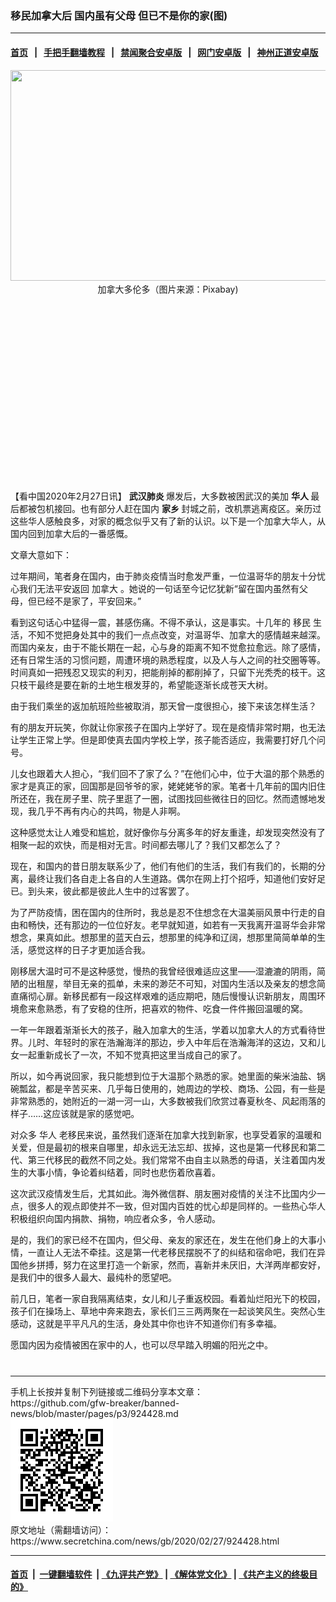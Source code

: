 ### 移民加拿大后 国内虽有父母 但已不是你的家(图)
------------------------

#### [首页](https://github.com/gfw-breaker/banned-news/blob/master/README.md) &nbsp;&nbsp;|&nbsp;&nbsp; [手把手翻墙教程](https://github.com/gfw-breaker/guides/wiki) &nbsp;&nbsp;|&nbsp;&nbsp; [禁闻聚合安卓版](https://github.com/gfw-breaker/bn-android) &nbsp;&nbsp;|&nbsp;&nbsp; [网门安卓版](https://github.com/oGate2/oGate) &nbsp;&nbsp;|&nbsp;&nbsp; [神州正道安卓版](https://github.com/SzzdOgate/update) 



<div class="article_right" style="fone-color:#000">
 <p style="text-align:center">
  <img alt="" src="//img3.secretchina.com/pic/2020/2-27/p2636181a321804715-ss.jpg" style="height:337px; width:600px"/>
  <br>
   加拿大多伦多（图片来源：Pixabay)
   <span id="hideid" name="hideid" style="color:red;display:none;">
    <span href="https://www.secretchina.com">
    </span>
   </span>
  </br>
 </p>
 <div id="txt-mid1-t21-2017">
  <ins class="adsbygoogle" data-ad-client="ca-pub-1276641434651360" data-ad-slot="2451032099" style="display:inline-block;width:336px;height:280px">
  </ins>
  <div id="SC-22xxx">
  </div>
 </div>
 <p>
  【看中国2020年2月27日讯】
  <strong>
   <span href="https://www.secretchina.com/news/gb/tag/武汉肺炎" target="_blank">
    武汉肺炎
   </span>
  </strong>
  爆发后，大多数被困武汉的美加
  <strong>
   华人
  </strong>
  最后都被包机接回。也有部分人赶在国内
  <strong>
   家乡
  </strong>
  封城之前，改机票逃离疫区。亲历过这些华人感触良多，对家的概念似乎又有了新的认识。以下是一个加拿大华人，从国内回到加拿大后的一番感慨。
  <span id="hideid" name="hideid" style="color:red;display:none;">
   <span href="https://www.secretchina.com">
   </span>
  </span>
 </p>
 <p>
  文章大意如下：
 </p>
 <p>
  过年期间，笔者身在国内，由于肺炎疫情当时愈发严重，一位温哥华的朋友十分忧心我们无法平安返回
  <span href="https://www.secretchina.com/news/gb/tag/加拿大" target="_blank">
   加拿大
  </span>
  。她说的一句话至今记忆犹新“留在国内虽然有父母，但已经不是家了，平安回来。”
 </p>
 <p>
  看到这句话心中猛得一震，甚感伤痛。不得不承认，这是事实。十几年的
  <span href="https://www.secretchina.com/news/gb/tag/移民" target="_blank">
   移民
  </span>
  生活，不知不觉把身处其中的我们一点点改变，对温哥华、加拿大的感情越来越深。而国内亲友，由于不能长期在一起，心与身的距离不知不觉愈拉愈远。除了感情，还有日常生活的习惯问题，周遭环境的熟悉程度，以及人与人之间的社交圈等等。时间真如一把残忍又现实的利刃，把能削掉的都削掉了，只留下光秃秃的枝干。这只枝干最终是要在新的土地生根发芽的，希望能逐渐长成苍天大树。
 </p>
 <p>
  由于我们乘坐的返加航班险些被取消，那天曾一度很担心，接下来该怎样生活？
 </p>
 <p>
  有的朋友开玩笑，你就让你家孩子在国内上学好了。现在是疫情非常时期，也无法让学生正常上学。但是即使真去国内学校上学，孩子能否适应，我需要打好几个问号。
 </p>
 <p>
  儿女也跟着大人担心，“我们回不了家了么？”在他们心中，位于大温的那个熟悉的家才是真正的家，回国那是回爷爷的家，姥姥姥爷的家。笔者十几年前的国内旧住所还在，我在房子里、院子里逛了一圈，试图找回些微往日的回忆。然而遗憾地发现，我几乎不再有内心的共鸣，物是人非啊。
 </p>
 <p>
  这种感觉太让人难受和尴尬，就好像你与分离多年的好友重逢，却发现突然没有了相聚一起的欢快，而是相对无言。时间都去哪儿了？我们又都怎么了？
 </p>
 <p>
  现在，和国内的昔日朋友联系少了，他们有他们的生活，我们有我们的，长期的分离，最终让我们各自走上各自的人生道路。偶尔在网上打个招呼，知道他们安好足已。到头来，彼此都是彼此人生中的过客罢了。
 </p>
 <p>
  为了严防疫情，困在国内的住所时，我总是忍不住想念在大温美丽风景中行走的自由和畅快，还有那边的一位位好友。老早就知道，如若有一天我离开温哥华会非常想念，果真如此。想那里的蓝天白云，想那里的纯净和辽阔，想那里简简单单的生活，感觉这样的日子才更加适合我。
 </p>
 <p>
  刚移居大温时可不是这种感觉，慢热的我曾经很难适应这里——湿漉漉的阴雨，简陋的出租屋，举目无亲的孤单，未来的渺茫不可知，对国内生活以及亲友的想念简直痛彻心扉。新移民都有一段这样艰难的适应期吧，随后慢慢认识新朋友，周围环境愈来愈熟悉，有了安稳的住所，把喜欢的物件、吃食一件件搬回温暖的窝。
 </p>
 <p>
  一年一年跟着渐渐长大的孩子，融入加拿大的生活，学着以加拿大人的方式看待世界。儿时、年轻时的家在浩瀚海洋的那边，步入中年后在浩瀚海洋的这边，又和儿女一起重新成长了一次，不知不觉真把这里当成自己的家了。
 </p>
 <p>
  所以，如今再说回家，我只能想到位于大温那个熟悉的家。她里面的柴米油盐、锅碗瓢盆，都是辛苦买来、几乎每日使用的，她周边的学校、商场、公园，有一些是非常熟悉的，她附近的一湖一河一山，大多数被我们欣赏过春夏秋冬、风起雨落的样子……这应该就是家的感觉吧。
 </p>
 <p>
  对众多
  <span href="https://www.secretchina.com/news/gb/tag/华人" target="_blank">
   华人
  </span>
  老移民来说，虽然我们逐渐在加拿大找到新家，也享受着家的温暖和关爱，但是最初的根来自哪里，却永远无法忘却、拔掉，这也是第一代移民和第二代、第三代移民的截然不同之处。我们常常不由自主以熟悉的母语，关注着国内发生的大事小情，争论着纠结着，同时也悲伤着欣喜着。
 </p>
 <p>
  这次武汉疫情发生后，尤其如此。海外微信群、朋友圈对疫情的关注不比国内少一点，很多人的观点即使并不一致，但对国内百姓的忧心却是同样的。一些热心华人积极组织向国内捐款、捐物，响应者众多，令人感动。
 </p>
 <p>
  是的，我们的家已经不在国内，但父母、亲友的家还在，发生在他们身上的大事小情，一直让人无法不牵挂。这是第一代老移民摆脱不了的纠结和宿命吧，我们在异国他乡拼搏，努力在这里打造一个新家，然而，喜新并未厌旧，大洋两岸都安好，是我们中的很多人最大、最纯朴的愿望吧。
 </p>
 <p>
  前几日，笔者一家自我隔离结束，女儿和儿子重返校园。看着灿烂阳光下的校园，孩子们在操场上、草地中奔来跑去，家长们三三两两聚在一起谈笑风生。突然心生感动，这就是平平凡凡的生活，身处其中你也许不知道你们有多幸福。
 </p>
 <p>
  愿国内因为疫情被困在家中的人，也可以尽早踏入明媚的阳光之中。
  <center>
   <div>
    <div id="txt-mid2-t22-2017" style="display: block;  max-height: 351px;  overflow: hidden;">
     <div id="SC-21xxx">
     </div>
     <ins class="adsbygoogle" data-ad-client="ca-pub-1276641434651360" data-ad-format="auto" data-ad-slot="4301710469" data-full-width-responsive="true" style="display:block">
     </ins>
    </div>
   </div>
  </center>
  <div style="padding-top:12px;">
  </div>
 </p>
</div>

<hr/>
手机上长按并复制下列链接或二维码分享本文章：<br/>
https://github.com/gfw-breaker/banned-news/blob/master/pages/p3/924428.md <br/>
<a href='https://github.com/gfw-breaker/banned-news/blob/master/pages/p3/924428.md'><img src='https://github.com/gfw-breaker/banned-news/blob/master/pages/p3/924428.md.png'/></a> <br/>
原文地址（需翻墙访问）：https://www.secretchina.com/news/gb/2020/02/27/924428.html


------------------------
#### [首页](https://github.com/gfw-breaker/banned-news/blob/master/README.md) &nbsp;|&nbsp; [一键翻墙软件](https://github.com/gfw-breaker/nogfw/blob/master/README.md) &nbsp;| [《九评共产党》](https://github.com/gfw-breaker/9ping.md/blob/master/README.md#九评之一评共产党是什么) | [《解体党文化》](https://github.com/gfw-breaker/jtdwh.md/blob/master/README.md) | [《共产主义的终极目的》](https://github.com/gfw-breaker/gczydzjmd.md/blob/master/README.md)


<img src='http://gfw-breaker.win/banned-news/pages/p3/924428.md' width='0px' height='0px'/>